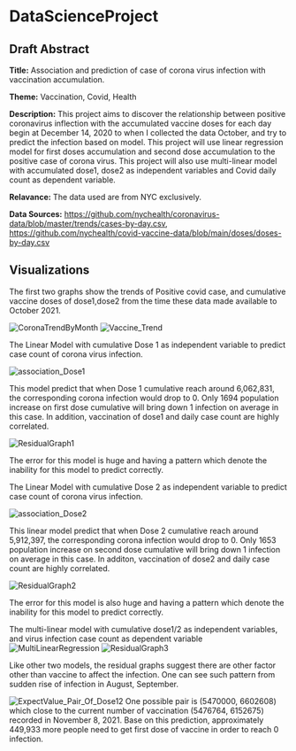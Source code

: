 # DataScienceProject
## Draft Abstract
**Title:** Association and prediction of case of corona virus infection with vaccination accumulation.

**Theme:** Vaccination, Covid, Health

**Description:** This project aims to discover the relationship between positive coronavirus inflection with the accumulated vaccine doses for each day begin at December 14, 2020 to when I collected the data October, and try to predict the infection based on model. This project will use linear regression model for first doses accumulation and second dose accumulation to the positive case of corona virus. This project will also use multi-linear model with accumulated dose1, dose2 as independent variables and Covid daily count as dependent variable.

**Relavance:** The data used are from NYC exclusively.

**Data Sources:** https://github.com/nychealth/coronavirus-data/blob/master/trends/cases-by-day.csv, https://github.com/nychealth/covid-vaccine-data/blob/main/doses/doses-by-day.csv

## Visualizations
The first two graphs show the trends of Positive covid case, and cumulative vaccine doses of dose1,dose2 from the time these data made available to October 2021.

![CoronaTrendByMonth](https://user-images.githubusercontent.com/56707953/143976438-a013adb6-0cf8-4759-9e9a-c7beb0b13523.png)
![Vaccine_Trend](https://user-images.githubusercontent.com/56707953/143976509-2d45431a-5f57-4891-a03e-3d62d09cfc08.png)

The Linear Model with cumulative Dose 1 as independent variable to predict case count of corona virus infection.

![association_Dose1](https://user-images.githubusercontent.com/56707953/145104454-d5623bd6-2a47-4952-ba45-172c161e169a.png)

This model predict that when Dose 1 cumulative reach around 6,062,831, the corresponding corona infection would drop to 0. Only 1694 population increase on first dose cumulative will bring down 1 infection on average in this case. In addition, vaccination of dose1 and daily case count are highly correlated.

![ResidualGraph1](https://user-images.githubusercontent.com/56707953/143976598-f71fe250-17b1-430c-b550-35317e8e3a37.png)

The error for this model is huge and having a pattern which denote the inability for this model to predict correctly.

The Linear Model with cumulative Dose 2 as independent variable to predict case count of corona virus infection. 

![association_Dose2](https://user-images.githubusercontent.com/56707953/145104719-750bd57c-88ce-4edd-bf15-12c0204dbcf6.png)

This linear model predict that when Dose 2 cumulative reach around 5,912,397, the corresponding corona infection would drop to 0. Only 1653 population increase on second dose cumulative will bring down 1 infection on average in this case. In additon, vaccination of dose2 and daily case count are highly correlated.

![ResidualGraph2](https://user-images.githubusercontent.com/56707953/143976628-c0f27ca0-8d42-448a-a78a-3a632c2dd08b.png)

The error for this model is also huge and having a pattern which denote the inability for this model to predict correctly.

The multi-linear model with cumulative dose1/2 as independent variables, and virus infection case count as dependent variable
![MultiLinearRegression](https://user-images.githubusercontent.com/56707953/143976652-992d0dcd-849d-4f01-b8eb-3b37009d6e00.png)
![ResidualGraph3](https://user-images.githubusercontent.com/56707953/143976668-e98ba6e9-59e7-4376-b85e-94cd368ed0dc.png)

Like other two models, the residual graphs suggest there are other factor other than vaccine to affect the infection. One can see such pattern from sudden rise of infection in August, September.

![ExpectValue_Pair_Of_Dose12](https://user-images.githubusercontent.com/56707953/143976691-1b57627d-8138-45ca-813f-e3a08535e10b.png)
One possible pair is (5470000, 6602608) which close to the current number of vaccination (5476764, 6152675) recorded in November 8, 2021. Base on this prediction, approximately 449,933 more people need to get first dose of vaccine in order to reach 0 infection. 

